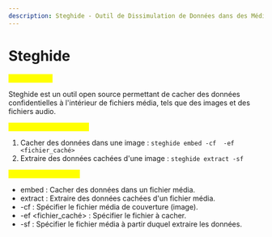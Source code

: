 ```yaml
---
description: Steghide - Outil de Dissimulation de Données dans des Médias
---
```


# Steghide

<mark style="color:yellow;">**Description :**</mark>&#x20;

Steghide est un outil open source permettant de cacher des données confidentielles à l'intérieur de fichiers média, tels que des images et des fichiers audio.

<mark style="color:yellow;">**Exemples d'utilisation :**</mark>

1. Cacher des données dans une image : `steghide embed -cf  -ef <fichier_caché>`
2. Extraire des données cachées d'une image : `steghide extract -sf`&#x20;

<mark style="color:yellow;">**Options Principales :**</mark>

* embed : Cacher des données dans un fichier média.
* extract : Extraire des données cachées d'un fichier média.
* \-cf  : Spécifier le fichier média de couverture (image).
* \-ef \<fichier\_caché> : Spécifier le fichier à cacher.
* \-sf  : Spécifier le fichier média à partir duquel extraire les données.
